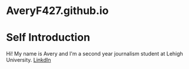 # AveryF427.github.io
# Self Introduction
Hi! My name is Avery and I'm a second year journalism student at Lehigh University.
[LinkdIn](http://linkedin.com/in/avery-folmar-2108b7300)

